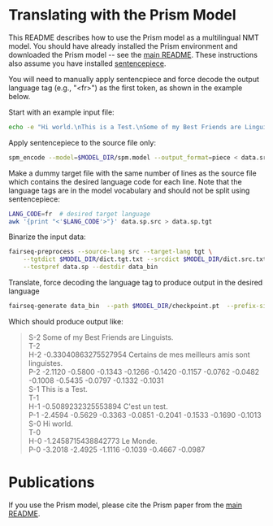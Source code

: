# Translating with the Prism Model

This README describes how to use the Prism model as a multilingual NMT model. You should have already installed the Prism environment and downloaded the Prism model -- see the [main README](../README.md). These instructions also assume you have installed [sentencepiece](https://github.com/google/sentencepiece).

You will need to manually apply sentencpiece and 
force decode the output language tag (e.g., "\<fr\>") as the first token,
as shown in the example below.

Start with an example input file:
```bash
echo -e "Hi world.\nThis is a Test.\nSome of my Best Friends are Linguists." > data.src
```

Apply sentencepiece to the source file only:
```bash
spm_encode --model=$MODEL_DIR/spm.model --output_format=piece < data.src > data.sp.src
```

Make a dummy target file 
with the same number of lines as the source file which contains
the desired language code for each line.
Note that the language tags are in the model vocabulary 
and should not be split using sentencepiece:

```bash
LANG_CODE=fr  # desired target language 
awk '{print "<'$LANG_CODE'>"}' data.sp.src > data.sp.tgt
```

Binarize the input data:

```bash
fairseq-preprocess --source-lang src --target-lang tgt \
    --tgtdict $MODEL_DIR/dict.tgt.txt --srcdict $MODEL_DIR/dict.src.txt \
    --testpref data.sp --destdir data_bin
```

Translate, force decoding the language tag to produce output in the desired language

```bash
fairseq-generate data_bin  --path $MODEL_DIR/checkpoint.pt  --prefix-size 1 --remove-bpe sentencepiece
```

Which should produce output like:
>S-2     Some of my Best Friends are Linguists.  
>T-2     <fr>  
>H-2     -0.33040863275527954    <fr> Certains de mes meilleurs amis sont linguistes.  
>P-2     -2.1120 -0.5800 -0.1343 -0.1266 -0.1420 -0.1157 -0.0762 -0.0482 -0.1008 -0.5435 -0.0797 -0.1332 -0.1031  
>S-1     This is a Test.  
>T-1     <fr>  
>H-1     -0.5089232325553894     <fr> C'est un test.  
>P-1     -2.4594 -0.5629 -0.3363 -0.0851 -0.2041 -0.1533 -0.1690 -0.1013  
>S-0     Hi world.  
>T-0     <fr>  
>H-0     -1.2458715438842773     <fr> Le Monde.  
>P-0     -3.2018 -2.4925 -1.1116 -0.1039 -0.4667 -0.0987


# Publications
If you use the Prism model, please cite the Prism paper from the [main README](../README.md#publications).